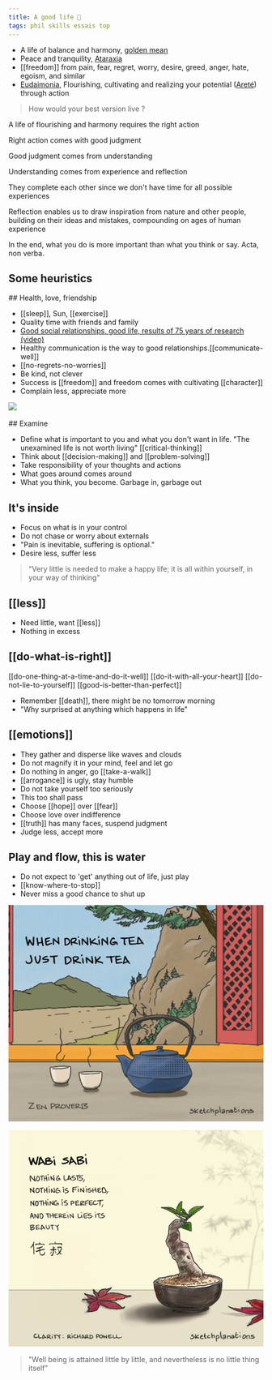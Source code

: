 ```yaml
---
title: A good life 🌱 
tags: phil skills essais top 
---
```


* A life of balance and harmony, [golden mean](https://en.wikipedia.org/wiki/Golden_mean_(philosophy))
* Peace and tranquility, [Ataraxia](https://en.wikipedia.org/wiki/Ataraxia)  
* [[freedom]] from pain, fear, regret, worry, desire, greed, anger, hate, egoism, and similar
* [Eudaimonia](https://en.wikipedia.org/wiki/Eudaimonia), Flourishing, cultivating and realizing your potential ([Areté](https://en.wikipedia.org/wiki/Arete)) through action


> How would your best version live ? 

A life of flourishing and harmony requires the right action

Right action comes with good judgment 

Good judgment comes from understanding 

Understanding comes from experience and reflection

They complete each other since we don't have time for all possible experiences 

Reflection enables us to draw inspiration from nature and other people, building on their ideas and mistakes, compounding on ages of human experience 

In the end, what you do is more important than what you think or say. Acta, non verba. 


## Some heuristics

## Health, love, friendship

* [[sleep]], Sun, [[exercise]]
* Quality time with friends and family
* [Good social relationships, good life, results of 75 years of research (video)](https://youtu.be/8KkKuTCFvzI?list=FLwnL1ngkxfNFBPIXpHm2A2A…)
* Healthy communication is the way to good relationships.[[communicate-well]] 
* [[no-regrets-no-worries]]
* Be kind, not clever
* Success is [[freedom]] and freedom comes with cultivating [[character]] 
* Complain less, appreciate more

![](/static/img/notice-when-you-are-happy.png)


## Examine 

* Define what is important to you and what you don't want in life. "The unexamined life is not worth living" [[critical-thinking]] 
* Think about [[decision-making]] and [[problem-solving]]
* Take responsibility of your thoughts and actions 
* What goes around comes around 
* What you think, you become. Garbage in, garbage out 

## It's inside

* Focus on what is in your control
* Do not chase or worry about externals 
* "Pain is inevitable, suffering is optional." 
* Desire less, suffer less 

> "Very little is needed to make a happy life; 
> it is all within yourself, in your way of thinking"

## [[less]]
* Need little, want [[less]]
* Nothing in excess 


## [[do-what-is-right]]
[[do-one-thing-at-a-time-and-do-it-well]]
[[do-it-with-all-your-heart]]
[[do-not-lie-to-yourself]]
[[good-is-better-than-perfect]]
* Remember [[death]], there might be no tomorrow morning  
* "Why surprised at anything which happens in life"

## [[emotions]] 
* They gather and disperse like waves and clouds 
* Do not magnify it in your mind, feel and let go
* Do nothing in anger, go [[take-a-walk]] 
* [[arrogance]] is ugly, stay humble 
* Do not take yourself too seriously 
* This too shall pass 
* Choose [[hope]] over [[fear]]
* Choose love over indifference 
* [[truth]] has many faces, suspend judgment 
* Judge less, accept more

## Play and flow, this is water 
* Do not expect to 'get' anything out of life, just play  
* [[know-where-to-stop]]
* Never miss a good chance to shut up

![](/static/img/just-do-one-thing.png)

![](/static/img/wabi-sabi.png)

> "Well being is attained little by little, 
> and nevertheless is no little thing itself"  